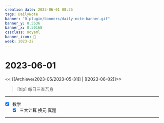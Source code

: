 ```yaml
---
creation date: 2023-06-01 08:25
tags: DailyNote
banner: "0.plugin/banners/daily-note-banner.gif"
banner_y: 0.5536
banner_x: 0.50168
cssclass: noyaml
banner_icon: 💌
week: 2023-22
---
```


# 2023-06-01

<< [[Archieve/2023-05/2023-05-31]] | [[2023-06-02]]>>


> [!tip] 每日三省吾身
> 

---

- [x] 数学
	- [x] 三大计算 换元 真题

---

